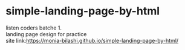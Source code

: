 # simple-landing-page-by-html
listen coders batche 1.<br>
landing page design for practice<br>
site link:https://monia-bilashi.github.io/simple-landing-page-by-html/
